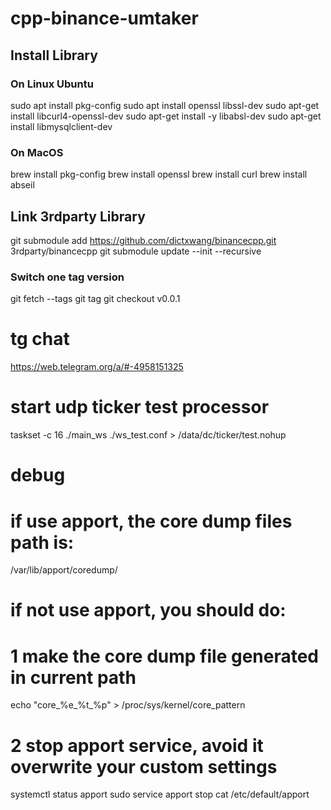 # cpp-binance-umtaker

## Install Library
### On Linux Ubuntu
sudo apt install pkg-config
sudo apt install openssl libssl-dev
sudo apt-get install libcurl4-openssl-dev
sudo apt-get install -y libabsl-dev
sudo apt-get install libmysqlclient-dev

### On MacOS
brew install pkg-config
brew install openssl
brew install curl
brew install abseil


## Link 3rdparty Library
git submodule add https://github.com/dictxwang/binancecpp.git 3rdparty/binancecpp
git submodule update --init --recursive
### Switch one tag version
git fetch --tags
git tag
git checkout v0.0.1

# tg chat
https://web.telegram.org/a/#-4958151325

# start udp ticker test processor
taskset -c 16 ./main_ws ./ws_test.conf > /data/dc/ticker/test.nohup


# debug
# if use apport, the core dump files path is:
/var/lib/apport/coredump/

# if not use apport, you should do:

# 1 make the core dump file generated in current path
echo "core_%e_%t_%p" > /proc/sys/kernel/core_pattern
# 2 stop apport service, avoid it overwrite your custom settings
systemctl status apport
sudo service apport stop
cat /etc/default/apport